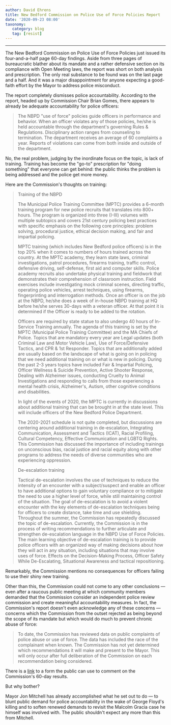 ```yaml
---
author: David Ehrens
title: New Bedford Commission on Police Use of Force Policies Report
date: '2020-09-23 08:00'
taxonomy:
   category: blog
   tag: [resist]
---
```

---
The New Bedford Commission on Police Use of Force Policies just issued its four-and-a-half page 60-day findings. Aside from three pages of bureaucratic blather about its mandate and a rather defensive section on its compliance with Open Meeting laws, the report was short on both analysis and prescription. The only real substance to be found was on the last page and a half. And it was a major disappointment for anyone expecting a good-faith effort by the Mayor to address police misconduct.

The report completely dismisses police accountability. According to the report, headed up by Commission Chair Brian Gomes, there appears to already be adequate accountability for police officers:

> The NBPD "use of force" policies guide officers in performance and behavior. When an officer violates any of those policies, he/she is held accountable through the department's governing Rules & Regulations. Disciplinary action ranges from counseling to termination. The department receives an average of 60 complaints a year. Reports of violations can come from both inside and outside of the department.

No, the real problem, judging by the inordinate focus on the topic, is lack of training. Training has become the "go-to" prescription for "doing something" that everyone can get behind: the public thinks the problem is being addressed and the police get more money.

Here are the Commission's thoughts on training:

> Training of the NBPD
>
> The Municipal Police Training Committee (MPTC) provides a 6-month training program for new police recruits that translates into 800+ hours. The program is organized into three (I-III) volumes with multiple subtopics and covers 21st century policing best practices with specific emphasis on the following core principles: problem solving, procedural justice, ethical decision making, and fair and impartial policing.
>
> MPTC training (which includes New Bedford police officers) is in the top 20% when it comes to numbers of hours trained across the country. At the MPTC academy, they learn state laws, criminal investigations, patrol procedures, firearms training, traffic control, defensive driving, self-defense, first aid and computer skills. Police academy recruits also undertake physical training and fieldwork that demonstrates their comprehension of classroom instruction. Field exercises include investigating mock criminal scenes, directing traffic, operating police vehicles, arrest techniques, using firearms, fingerprinting and interrogation methods. Once an officer is on the job at the NBPD, he/she does a week of in-house NBPD training at HQ before he/she serves 30-days with a veteran officer. At that point it is determined if the Officer is ready to be added to the rotation.
>
> Officers are required by state statue to also undergo 40 hours of In-Service Training annually. The agenda of this training is set by the MPTC (Municipal Police Training Committee) and the MA Chiefs of Police. Topics that are mandatory every year are Legal updates (both Criminal Law and Motor Vehicle Law), Use of Force/Defensive Tactics, and CPR & 1st Responder. Topics that are additionally added are usually based on the landscape of what is going on in policing that we need additional training on or what is new in policing. During the past 2-3 years topics have included Fair & Impartial Policing, Officer Wellness & Suicide Prevention, Active Shooter Response, Dealing with Alzheimer issues, conducting Cruelty to Animal Investigations and responding to calls from those experiencing a mental health crisis, Alzheimer's, Autism, other cognitive conditions and disabilities.
>
> In light of the events of 2020, the MPTC is currently in discussions about additional training that can be brought in at the state level. This will include officers of the New Bedford Police Department.
>
> The 2020-2021 schedule is not quite completed, but discussions are centering around additional training in de-escalation, Integrating Communication, Assessment and Tactics (ICAT), Racial Profiling, Cultural Competency, Effective Communication and LGBTQ Rights. This Commission has discussed the importance of including trainings on unconscious bias, racial justice and racial equity along with other programs to address the needs of diverse communities who are experiencing oppression.
>
> De-escalation training
>
> Tactical de-escalation involves the use of techniques to reduce the intensity of an encounter with a subject/suspect and enable an officer to have additional options to gain voluntary compliance or to mitigate the need to use a higher level of force, while still maintaining control of the situation. The goal of de-escalation is to avoid a violent encounter with the key elements of de-escalation techniques being for officers to create distance, take time and use shielding. Throughout the summer, the Commission has repeatedly discussed the topic of de-escalation. Currently, the Commission is in the process of writing recommendations to further articulate and strengthen de-escalation language in the NBPD Use of Force Policies. The main learning objective of de-escalation training is to provide police officers with an organized way of making decisions about how they will act in any situation, including situations that may involve uses of force. Effects on the Decision-Making Process, Officer Safety While De-Escalating, Situational Awareness and tactical repositioning.

Remarkably, the Commission mentions no consequences for officers failing to use their shiny new training.

Other than this, the Commission could not come to any other conclusions — even after a raucous public meeting at which community members demanded that the Commission consider an independent police review commission and create meaningful accountability measures. In fact, the Commission's report doesn't even acknowledge any of these concerns — concerns which the Commission from the outset rejected as being beyond the scope of its mandate but which would do much to prevent chronic abuse of force:

> To date, the Commission has reviewed data on public complaints of police abuse or use of force. The data has included the race of the complainant when known. The Commission has not yet determined which recommendations it will make and present to the Mayor. This will only occur after full deliberation of the Commission on each recommendation being considered.

There is a [link](https://www.newbedfordpd.com/feedback-on-nbpd-use-of-force-policies/) to a form the public can use to comment on the Commission's 60-day results.

But why bother?

Mayor Jon Mitchell has already accomplished what he set out to do — to blunt public demand for police accountability in the wake of George Floyd's killing and to soften renewed demands to revisit the Malcolm Gracia case he himself was involved with. The public shouldn't expect any more than this from Mitchell.
